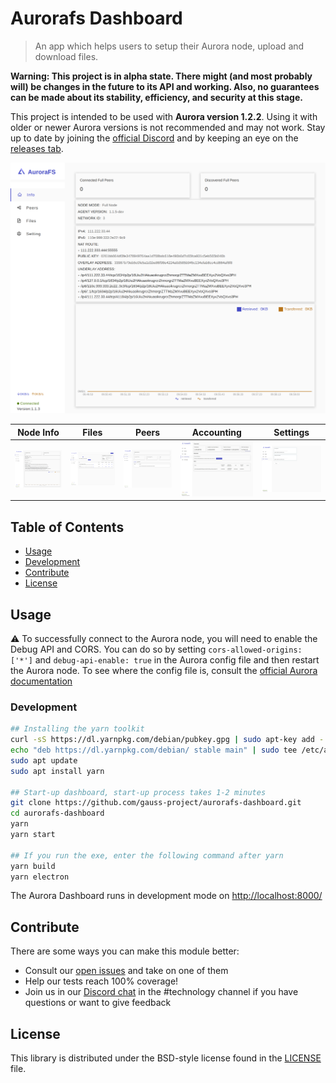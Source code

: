 # Aurorafs Dashboard

> An app which helps users to setup their Aurora node, upload and download files.

**Warning: This project is in alpha state. There might (and most probably will) be changes in the future to its API and
working. Also, no guarantees can be made about its stability, efficiency, and security at this stage.**

This project is intended to be used with **Aurora version 1.2.2**. Using it with older or newer Aurora versions is not
recommended and may not work. Stay up to date by joining the [official Discord](https://discord.com/invite/nDFnN6zScC)
and by keeping an eye on the [releases tab](https://github.com/gauss-project/aurorafs/releases).

![Info page](/ui_samples/info.png)

| Node Info                     | Files                           | Peers                           | Accounting                           | Settings                            |
|-------------------------------|---------------------------------|---------------------------------|--------------------------------------|-------------------------------------|
| ![Info](/ui_samples/info.png) | ![Files](/ui_samples/files.png) | ![Peers](/ui_samples/peers.png) | ![Peers](/ui_samples/accounting.png) | ![Setting](/ui_samples/setting.png) |

## Table of Contents

- [Usage](#usage)
- [Development](#development)
- [Contribute](#contribute)
- [License](#license)

## Usage

:warning: To successfully connect to the Aurora node, you will need to enable the Debug API and CORS. You can do so by
setting `cors-allowed-origins: ['*']` and `debug-api-enable: true` in the Aurora config file and then restart the Aurora
node. To see where the config file is, consult
the [official Aurora documentation](https://docs.aufs.io/docs/api-reference/api-and-debugapi)

### Development

```sh
## Installing the yarn toolkit
curl -sS https://dl.yarnpkg.com/debian/pubkey.gpg | sudo apt-key add -
echo "deb https://dl.yarnpkg.com/debian/ stable main" | sudo tee /etc/apt/sources.list.d/yarn.list
sudo apt update
sudo apt install yarn

## Start-up dashboard, start-up process takes 1-2 minutes
git clone https://github.com/gauss-project/aurorafs-dashboard.git
cd aurorafs-dashboard
yarn 
yarn start

## If you run the exe, enter the following command after yarn
yarn build
yarn electron

```

The Aurora Dashboard runs in development mode on [http://localhost:8000/](http://localhost:8000/)

## Contribute

There are some ways you can make this module better:

- Consult our [open issues](https://github.com/gauss-project/aurorafs-dashboard/issues) and take on one of them
- Help our tests reach 100% coverage!
- Join us in our [Discord chat](https://discord.com/invite/nDFnN6zScC) in the #technology channel if you have questions
  or want to give feedback

## License

This library is distributed under the BSD-style license found in the [LICENSE](LICENSE) file.



